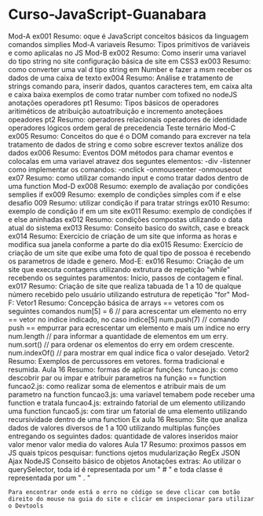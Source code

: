 # Curso-JavaScript-Guanabara

Mod-A ex001
        Resumo:
            oque é JavaScript
            conceitos básicos da linguagem
            comandos simplies
Mod-A variaveis
        Resumo:
            Tipos primitivos de variáveis e como aplicalas no JS
Mod-B ex002
        Resumo:
            Como inserir uma variavel do tipo string no site
            configuração básica de site em CSS3
    ex003
        Resumo:
            como converter uma val d tipo string em Number e fazer a msm receber os dados de    uma caixa de texto
    ex004
        Resumo:
            Análise e tratamento de strings
            comando para, inserir dados, quantos caracteres tem, em caixa alta e caixa  baixa
            exemplos de como tratar number com  tofixed no nodeJS
    anotações operadores pt1
        Resumo:
            Tipos básicos de operadores
            aritiméticos de atribuição
            autoatribuição e incremento
    anoteçãoes opeadores pt2
        Resumo:
            operadores relacionais
            operadores de identidade
            operadores lógicos
            ordem geral de precedencia
            Teste ternário
Mod-C
    ex005
        Resumo:
            Conceitos do que é o DOM
            comando para excrever na tela
            tratamento de dados de string
            e como sobre escrever textos
            análize dos dados
    ex006
        Resumo:
            Eventos DOM
            métodos para chamar eventos e colocalas em uma variavel atravez dos seguntes elementos:
            -div
            -listenner
            como implementar os comandos:
            -onclick
            -onmouseenter
            -onmouseout
    ex07
        Resumo:
            como utilizar comando input e como tratar dados dentro de uma function
Mod-D
    ex008
        Resumo:
            exemplo de avaliação por condições semplies
            if
    ex009
        Resumo:
            exemplo de condições simples com if e else
    desafio 009
        Resumo:
        utilizar condição if para tratar strings
    ex010
        Resumo:
            exemplo de condição if em um site
    ex011
        Resumo:
            exemplo de condições if e else aninhadas
    ex012
        Resumo:
            condições compostas utilizando o data atual do sistema
    ex013
        Resumo:
            Conseito basico do switch, case e breack
    ex014
        Resumo:
            Exercício de criação de um site que informa as horas e modifica sua janela conforme a parte do dia
    ex015
        Resumo:
            Exercício de criação de um site que exibe uma foto de qual tipo de possoa é recebendo os parametros de idade e genero.
Mod-E:
    ex016
        Resumo:
            Criação de um site que executa contagens utilizando extrutura de repetição "while" recebendo os seguintes paramentos:
            Inicio, passos de contagem e final.
    ex017
        Resumo:
            Criação de site que realiza tabuada de 1 a 10 de qualque número recebido pelo usuário utilizando estrutura de repetição "for"
Mod-F:
    Vetor1
        Resumo:
            Concepção básica de arrays == vetores com os seguintes comandos
            num[5] = 6 // para acrescentar um elemento no erry == vetor no indice indicado, no caso indice[5]
            num.push(7) // comando push == empurrar para ecrescentar um elemento e mais um indice no erry
            num.length  // para informar a quantidade de elementos em um erry.
            num.sort()  // para ordenar os elementos do erry em ordem crescente.
            num.indexOf() // para mostrar em qual indice fica o valor desejado.
    Vetor2
        Resumo:
            Exemplos de percussores em vetores.
            forma tradicional e resumida.
    Aula 16
        Resumo:
            formas de aplicar funções:
            funcao.js: como descobrir par ou impar e atribuir parametros na função == function
            funcao2.js: como realizar soma de elementos e atribuir mais de um parametro na function
            funcao3.js: uma variavel temabem pode receber uma function e tratala
            funcao4.js: extraindo fatorial de um elemento utilizando uma function
            funcao5.js: com tirar um fatorial de uma elemento utilizando recursividade dentro de uma function
    Ex aula 16
        Resumo:
            Site que analiza dados de valores diversos de 1 a 100 utilizando multiplas funções entregando os seguintes dados:
            quantidade de valores inseridos
            maior valor
            menor valor
            media do valores
    Aula 17
        Resumo:
            proximos passos em JS quais tpicos pesquisar:
            functions
            ojetos
            mudularização
            RegEx
            JSON
            Ajax
            NodeJS
            Conseito básico de objetos
Anotações extras:
    Ao utilizar o querySelector, toda id é representada por um " # " e toda classe é representada por um " . "

    Para encontrar onde está o erro no código se deve clicar com botão direito do mouse na guia do site e clicar em inspecionar para utilizar o Devtools
